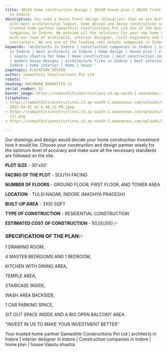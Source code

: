 ```yaml
---
title: 30x50 home construction design | 30x50 house plan | 30x50 front design | architects
  in Indore
description: You need a house front design (Elevation) then we are here to serve you
  with best architectural layout, home design and house construction services. Your
  trusted home partner Samasthiti Constructions Pvt Ltd one of the best construction
  companies in Indore. We provide all the solutions for your new home construction
  with our team of architects, interior designer, civil engineers and various other
  contractors. We are one of the leading real estate companies in Indore.
keywords: 'architects in Indore | construction companies in Indore | interior designer
  in Indore | best architects in Indore | home design | house plan | elevation design
  | vaastu shastra for home | Home construction | best construction companies in Indore
  | modern house designs | architecture firms in Indore | best interior designer in
  Indore | home interior | Home | house '
pagetopic: ELEVATION DESIGN
author: Samasthiti Constructions Pvt Ltd
robots: ''
heading: RAVINDRA DHANOTIYA JI
serial_number: 12
banner_image: https://samasthiticonstructions.s3.ap-south-1.amazonaws.com/uploads/RAV.png
tilephotos:
- https://samasthiticonstructions.s3.ap-south-1.amazonaws.com/uploads/WhatsApp Image
  2022-04-01 at 5.48.13 PM.jpeg
- https://samasthiticonstructions.s3.ap-south-1.amazonaws.com/uploads/Untitled design
  (2).png
- https://samasthiticonstructions.s3.ap-south-1.amazonaws.com/uploads/RAV.png

---
```

Our drawings and design would decide your home construction investment how it would be. Choose your construction and design partner wisely for the optimum level of accuracy and make sure all the necessary standards are followed on the site.

**PLOT SIZE** - 30'x50'

**FACING OF THE PLOT** - SOUTH FACING

**NUMBER OF FLOORS** - GROUND FLOOR, FIRST FLOOR, AND TOWER AREA

**LOCATION** - TULSI NAGAR, INDORE {MADHYA PRADESH}

**BUILT-UP AREA** - 3100 SQFT

**TYPE OF CONSTRUCTION** - RESIDENTIAL CONSTRUCTION

**ESTIMATED COST OF CONSTRUCTION** - 50,00,000 /-

### **SPECIFICATION OF THE PLAN**:-

1 DRAWING ROOM,

4 MASTER BEDROOMS AND 1 BEDROOM,

KITCHEN WITH DINING AREA,

TEMPLE AREA,

STAIRCASE INSIDE,

WASH AREA BACKSIDE,

1 CAR PARKING SPACE,

SIT OUT SPACE INSIDE AND A BIG OPEN BALCONY AREA

"INVEST IN US TO MAKE YOUR INVESTMENT BETTER"

Your trusted home partner Samasthiti Constructions Pvt Ltd | architects in Indore | interior designer in Indore | Construction companies in Indore | home plan | house Vaastu shastra 